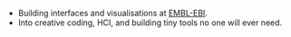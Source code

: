 - Building interfaces and visualisations at [EMBL-EBI](https://www.ebi.ac.uk/).
- Into creative coding, HCI, and building tiny tools no one will ever need.

